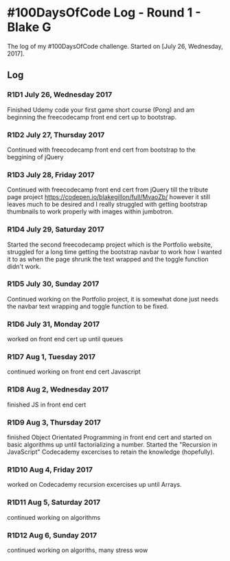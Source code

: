# #100DaysOfCode Log - Round 1 - Blake G

The log of my #100DaysOfCode challenge. Started on [July 26, Wednesday, 2017].

## Log

### R1D1 July 26, Wednesday 2017
Finished Udemy code your first game short course (Pong) and am beginning the freecodecamp front end cert up to bootstrap.

### R1D2 July 27, Thursday 2017
Continued with freecodecamp front end cert from bootstrap to the beggining of jQuery

### R1D3 July 28, Friday 2017
Continued with freecodecamp front end cert from jQuery till the tribute page project https://codepen.io/blakegillon/full/MvaoZb/ however it still leaves much to be desired and I really struggled with getting bootstrap thumbnails to work properly with images within jumbotron.

### R1D4 July 29, Saturday 2017
Started the second freecodecamp project which is the Portfolio website, struggled for a long time getting the bootstrap navbar to work how I wanted it to as when the page shrunk the text wrapped and the toggle function didn't work.

### R1D5 July 30, Sunday 2017
Continued working on the Portfolio project, it is somewhat done just needs the navbar text wrapping and toggle function to be fixed.

### R1D6 July 31, Monday 2017
worked on front end cert up until queues

### R1D7 Aug 1, Tuesday 2017
continued working on front end cert Javascript

### R1D8 Aug 2, Wednesday 2017
finished JS in front end cert

### R1D9 Aug 3, Thursday 2017
finished Object Orientated Programming in front end cert and started on basic algorithms up until factorializing a number. Started the "Recursion in JavaScript" Codecademy excercises to retain the knowledge (hopefully).

### R1D10 Aug 4, Friday 2017
worked on Codecademy recursion excercises up until Arrays.

### R1D11 Aug 5, Saturday 2017
continued working on algorithms

### R1D12 Aug 6, Sunday 2017
continued working on algoriths, many stress wow
